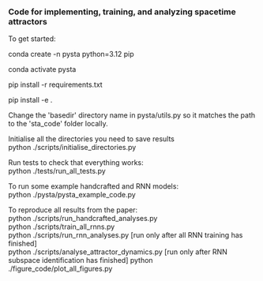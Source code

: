 
### Code for implementing, training, and analyzing spacetime attractors

To get started:

conda create -n pysta python=3.12 pip

conda activate pysta

pip install -r requirements.txt

pip install -e .

Change the 'basedir' directory name in pysta/utils.py so it matches the path to the 'sta_code' folder locally.

Initialise all the directories you need to save results  
python ./scripts/initialise_directories.py

Run tests to check that everything works:  
python ./tests/run_all_tests.py

To run some example handcrafted and RNN models:  
python ./pysta/pysta_example_code.py

To reproduce all results from the paper:  
python ./scripts/run_handcrafted_analyses.py  
python ./scripts/train_all_rnns.py  
python ./scripts/run_rnn_analyses.py [run only after all RNN training has finished]  
python ./scripts/analyse_attractor_dynamics.py  [run only after RNN subspace identification has finished]
python ./figure_code/plot_all_figures.py

